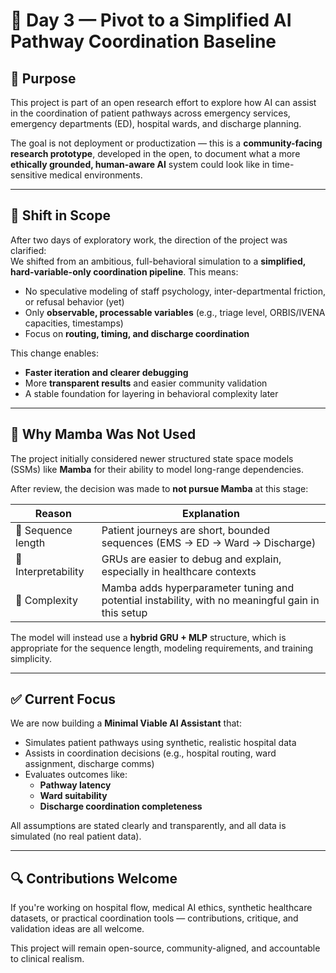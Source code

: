 
# 🧭 Day 3 — Pivot to a Simplified AI Pathway Coordination Baseline

## 📌 Purpose

This project is part of an open research effort to explore how AI can assist in the coordination of patient pathways across emergency services, emergency departments (ED), hospital wards, and discharge planning.

The goal is not deployment or productization — this is a **community-facing research prototype**, developed in the open, to document what a more **ethically grounded, human-aware AI** system could look like in time-sensitive medical environments.

---

## 🔄 Shift in Scope

After two days of exploratory work, the direction of the project was clarified:  
We shifted from an ambitious, full-behavioral simulation to a **simplified, hard-variable-only coordination pipeline**. This means:

- No speculative modeling of staff psychology, inter-departmental friction, or refusal behavior (yet)
- Only **observable, processable variables** (e.g., triage level, ORBIS/IVENA capacities, timestamps)
- Focus on **routing, timing, and discharge coordination**

This change enables:

- **Faster iteration and clearer debugging**
- More **transparent results** and easier community validation
- A stable foundation for layering in behavioral complexity later

---

## 🚫 Why Mamba Was Not Used

The project initially considered newer structured state space models (SSMs) like **Mamba** for their ability to model long-range dependencies.

After review, the decision was made to **not pursue Mamba** at this stage:

| Reason | Explanation |
|--------|-------------|
| 🧮 Sequence length | Patient journeys are short, bounded sequences (EMS → ED → Ward → Discharge) |
| 🧠 Interpretability | GRUs are easier to debug and explain, especially in healthcare contexts |
| 🔧 Complexity | Mamba adds hyperparameter tuning and potential instability, with no meaningful gain in this setup |

The model will instead use a **hybrid GRU + MLP** structure, which is appropriate for the sequence length, modeling requirements, and training simplicity.

---

## ✅ Current Focus

We are now building a **Minimal Viable AI Assistant** that:

- Simulates patient pathways using synthetic, realistic hospital data
- Assists in coordination decisions (e.g., hospital routing, ward assignment, discharge comms)
- Evaluates outcomes like:
  - **Pathway latency**
  - **Ward suitability**
  - **Discharge coordination completeness**

All assumptions are stated clearly and transparently, and all data is simulated (no real patient data).

---

## 🔍 Contributions Welcome

If you're working on hospital flow, medical AI ethics, synthetic healthcare datasets, or practical coordination tools — contributions, critique, and validation ideas are all welcome.

This project will remain open-source, community-aligned, and accountable to clinical realism.
